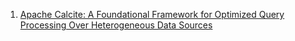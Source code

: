 1. [Apache Calcite: A Foundational Framework for Optimized Query Processing Over Heterogeneous Data Sources](./papers/Apache_Calcite-A_Foundational_Framework_for_Optimized_Query_Processing_Over_Heterogeneous_Data_Sources.pdf)